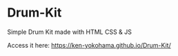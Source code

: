 # Drum-Kit
Simple Drum Kit made with HTML CSS &amp; JS

Access it here: https://ken-yokohama.github.io/Drum-Kit/
